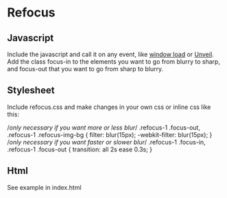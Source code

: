 # Refocus

## Javascript
Include the javascript and call it on any event, like <a href="https://api.jquery.com/load-event/">window load</a> or <a href="https://github.com/luis-almeida/unveil">Unveil</a>. Add the class focus-in to the elements you want to go from blurry to sharp, and focus-out that you want to go from sharp to blurry.

## Stylesheet
Include refocus.css and make changes in your own css or inline css like this:

/*only necessary if you want more or less blur*/
.refocus-1 .focus-out,
.refocus-1 .refocus-img-bg {
	filter: blur(15px);
	-webkit-filter: blur(15px);
}
/*only necessary if you want faster or slower blur*/
.refocus-1 .focus-in,
.refocus-1 .focus-out {
	transition: all 2s ease 0.3s;
}

## Html
See example in index.html
